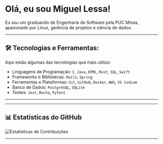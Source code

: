 # Olá, eu sou Miguel Lessa! 


Eu sou um graduando de Engenharia de Software pela PUC Minas, apaixonado por Linux, gerência de projetos e ciência de dados.


---

## 🛠️ Tecnologias e Ferramentas:

Aqui estão algumas das tecnologias que mais utilizo:

- Linguagens de Programação: `C`, `Java`, `HTML`, `Rust`, `SQL`, `Swift`
- Frameworks e Bibliotecas: `Rails`, `Spring`
- Ferramentas e Plataformas: `Git`, `GitHub`, `Docker`, `AWS`, `VS Codium`
- Banco de Dados: `PostgreSQL`, `SQLite`
- Testes: `Jest`, `Mocha`, `PyTest`

---


---

## 📊 Estatísticas do GitHub

![Estatísticas de Contribuições](https://github-readme-stats.vercel.app/api?username=[Miguel-Lessa]&show_icons=true&theme=dark&count_private=true)

---

